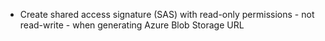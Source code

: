 - Create shared access signature (SAS) with read-only permissions - not read-write - when generating Azure Blob Storage URL
